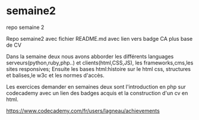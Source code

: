 # semaine2
repo semaine 2

Repo semaine2 avec fichier README.md avec lien vers badge CA plus base de CV

Dans la semaine deux nous avons abborder les différents languages serveurs(python,ruby,php..) et clients(html,CSS,JS), les frameworks,cms,les sites responsives; Ensuite les bases html:histoire sur le html css, structures et balises,le w3c et les normes d'accès.

Les exercices demander en semaines deux sont l'introduction en php sur codecademy avec un lien des badges acquis et la construction d'un cv en html.

https://www.codecademy.com/fr/users/lagneau/achievements

